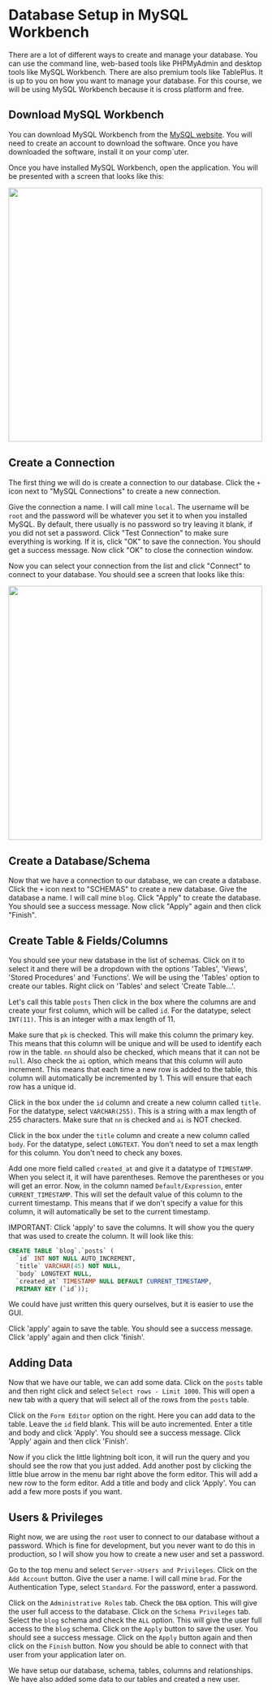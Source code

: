 # Database Setup in MySQL Workbench

There are a lot of different ways to create and manage your database. You can use the command line, web-based tools like PHPMyAdmin and desktop tools like MySQL Workbench. There are also premium tools like TablePlus. It is up to you on how you want to manage your database. For this course, we will be using MySQL Workbench because it is cross platform and free.

## Download MySQL Workbench

You can download MySQL Workbench from the [MySQL website](https://dev.mysql.com/downloads/workbench/). You will need to create an account to download the software. Once you have downloaded the software, install it on your comp`uter.

Once you have installed MySQL Workbench, open the application. You will be presented with a screen that looks like this:

<img src="./assets/images/mysqlwb-1.png" width="500" />

## Create a Connection

The first thing we will do is create a connection to our database. Click the `+` icon next to "MySQL Connections" to create a new connection.

Give the connection a name. I will call mine `local`. The username will be `root` and the password will be whatever you set it to when you installed MySQL. By default, there usually is no password so try leaving it blank, if you did not set a password. Click "Test Connection" to make sure everything is working. If it is, click "OK" to save the connection. You should get a success message. Now click "OK" to close the connection window.

Now you can select your connection from the list and click "Connect" to connect to your database. You should see a screen that looks like this:

<img src="./assets/images/mysqlwb-2.png" width="500" />

## Create a Database/Schema

Now that we have a connection to our database, we can create a database. Click the `+` icon next to "SCHEMAS" to create a new database. Give the database a name. I will call mine `blog`. Click "Apply" to create the database. You should see a success message. Now click "Apply" again and then click "Finish".

## Create Table & Fields/Columns

You should see your new database in the list of schemas. Click on it to select it and there will be a dropdown with the options 'Tables', 'Views', 'Stored Procedures' and 'Functions'. We will be using the 'Tables' option to create our tables. Right click on 'Tables' and select 'Create Table...'.

Let's call this table `posts` Then click in the box where the columns are and create your first column, which will be called `id`. For the datatype, select `INT(11)`. This is an integer with a max length of 11.

Make sure that `pk` is checked. This will make this column the primary key. This means that this column will be unique and will be used to identify each row in the table. `nn` should also be checked, which means that it can not be `null`. Also check the `ai` option, which means that this column will auto increment. This means that each time a new row is added to the table, this column will automatically be incremented by 1. This will ensure that each row has a unique id.

Click in the box under the `id` column and create a new column called `title`. For the datatype, select `VARCHAR(255)`. This is a string with a max length of 255 characters. Make sure that `nn` is checked and `ai` is NOT checked.

Click in the box under the `title` column and create a new column called `body`. For the datatype, select `LONGTEXT`. You don't need to set a max length for this column. You don't need to check any boxes.

Add one more field called `created_at` and give it a datatype of `TIMESTAMP`. When you select it, it will have parentheses. Remove the parentheses or you will get an error. Now, in the column named `Default/Expression`, enter `CURRENT_TIMESTAMP`. This will set the default value of this column to the current timestamp. This means that if we don't specify a value for this column, it will automatically be set to the current timestamp.

IMPORTANT: Click 'apply' to save the columns. It will show you the query that was used to create the column. It will look like this:

```sql
CREATE TABLE `blog`.`posts` (
  `id` INT NOT NULL AUTO_INCREMENT,
  `title` VARCHAR(45) NOT NULL,
  `body` LONGTEXT NULL,
  `created_at` TIMESTAMP NULL DEFAULT CURRENT_TIMESTAMP,
  PRIMARY KEY (`id`));
```

We could have just written this query ourselves, but it is easier to use the GUI.

Click 'apply' again to save the table. You should see a success message. Click 'apply' again and then click 'finish'.

## Adding Data

Now that we have our table, we can add some data. Click on the `posts` table and then right click and select `Select rows - Limit 1000`. This will open a new tab with a query that will select all of the rows from the `posts` table.

Click on the `Form Editor` option on the right. Here you can add data to the table. Leave the `id` field blank. This will be auto incremented. Enter a title and body and click 'Apply'. You should see a success message. Click 'Apply' again and then click 'Finish'.

Now if you click the little lightning bolt icon, it will run the query and you should see the row that you just added. Add another post by clicking the little blue arrow in the menu bar right above the form editor. This will add a new row to the form editor. Add a title and body and click 'Apply'. You can add a few more posts if you want.

## Users & Privileges

Right now, we are using the `root` user to connect to our database without a password. Which is fine for development, but you never want to do this in production, so I will show you how to create a new user and set a password.

Go to the top menu and select `Server->Users and Privileges`. Click on the `Add Account` button. Give the user a name. I will call mine `brad`. For the Authentication Type, select `Standard`. For the password, enter a password.

Click on the `Administrative Roles` tab. Check the `DBA` option. This will give the user full access to the database. Click on the `Schema Privileges` tab. Select the `blog` schema and check the `ALL` option. This will give the user full access to the `blog` schema. Click on the `Apply` button to save the user. You should see a success message. Click on the `Apply` button again and then click on the `Finish` button. Now you should be able to connect with that user from your application later on.

We have setup our database, schema, tables, columns and relationships. We have also added some data to our tables and created a new user.
